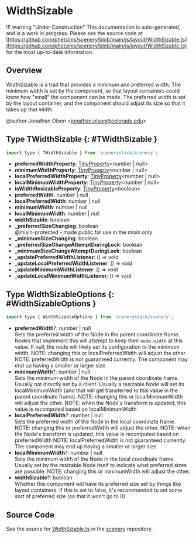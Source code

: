 # WidthSizable

!!! warning "Under Construction"
    This documentation is auto-generated, and is a work in progress. Please see the source code at
    [https://github.com/phetsims/scenery/blob/main/js/layout/WidthSizable.ts](https://github.com/phetsims/scenery/blob/main/js/layout/WidthSizable.ts) for the most up-to-date information.

## Overview

WidthSizable is a trait that provides a minimum and preferred width. The minimum width is set by the component,
so that layout containers could know how "small" the component can be made. The preferred width is set by the
layout container, and the component should adjust its size so that it takes up that width.

@author Jonathan Olson &lt;jonathan.olson@colorado.edu&gt;

## Type TWidthSizable {: #TWidthSizable }


```js
import type { TWidthSizable } from 'scenerystack/scenery';
```


- **preferredWidthProperty**: [TinyProperty](../axon/TinyProperty.md)&lt;<span style="color: hsla(calc(var(--md-hue) + 180deg),80%,40%,1);">number</span> | <span style="color: hsla(calc(var(--md-hue) + 180deg),80%,40%,1);">null</span>&gt;
- **minimumWidthProperty**: [TinyProperty](../axon/TinyProperty.md)&lt;<span style="color: hsla(calc(var(--md-hue) + 180deg),80%,40%,1);">number</span> | <span style="color: hsla(calc(var(--md-hue) + 180deg),80%,40%,1);">null</span>&gt;
- **localPreferredWidthProperty**: [TinyProperty](../axon/TinyProperty.md)&lt;<span style="color: hsla(calc(var(--md-hue) + 180deg),80%,40%,1);">number</span> | <span style="color: hsla(calc(var(--md-hue) + 180deg),80%,40%,1);">null</span>&gt;
- **localMinimumWidthProperty**: [TinyProperty](../axon/TinyProperty.md)&lt;<span style="color: hsla(calc(var(--md-hue) + 180deg),80%,40%,1);">number</span> | <span style="color: hsla(calc(var(--md-hue) + 180deg),80%,40%,1);">null</span>&gt;
- **isWidthResizableProperty**: [TinyProperty](../axon/TinyProperty.md)&lt;<span style="color: hsla(calc(var(--md-hue) + 180deg),80%,40%,1);">boolean</span>&gt;
- **preferredWidth**: <span style="color: hsla(calc(var(--md-hue) + 180deg),80%,40%,1);">number</span> | <span style="color: hsla(calc(var(--md-hue) + 180deg),80%,40%,1);">null</span>
- **localPreferredWidth**: <span style="color: hsla(calc(var(--md-hue) + 180deg),80%,40%,1);">number</span> | <span style="color: hsla(calc(var(--md-hue) + 180deg),80%,40%,1);">null</span>
- **minimumWidth**: <span style="color: hsla(calc(var(--md-hue) + 180deg),80%,40%,1);">number</span> | <span style="color: hsla(calc(var(--md-hue) + 180deg),80%,40%,1);">null</span>
- **localMinimumWidth**: <span style="color: hsla(calc(var(--md-hue) + 180deg),80%,40%,1);">number</span> | <span style="color: hsla(calc(var(--md-hue) + 180deg),80%,40%,1);">null</span>
- **widthSizable**: <span style="color: hsla(calc(var(--md-hue) + 180deg),80%,40%,1);">boolean</span>
- **_preferredSizeChanging**: <span style="color: hsla(calc(var(--md-hue) + 180deg),80%,40%,1);">boolean</span>
<br>  @mixin-protected - made public for use in the mixin only
- **_minimumSizeChanging**: <span style="color: hsla(calc(var(--md-hue) + 180deg),80%,40%,1);">boolean</span>
- **_preferredSizeChangeAttemptDuringLock**: <span style="color: hsla(calc(var(--md-hue) + 180deg),80%,40%,1);">boolean</span>
- **_minimumSizeChangeAttemptDuringLock**: <span style="color: hsla(calc(var(--md-hue) + 180deg),80%,40%,1);">boolean</span>
- **_updatePreferredWidthListener**: () =&gt; <span style="color: hsla(calc(var(--md-hue) + 180deg),80%,40%,1);">void</span>
- **_updateLocalPreferredWidthListener**: () =&gt; <span style="color: hsla(calc(var(--md-hue) + 180deg),80%,40%,1);">void</span>
- **_updateMinimumWidthListener**: () =&gt; <span style="color: hsla(calc(var(--md-hue) + 180deg),80%,40%,1);">void</span>
- **_updateLocalMinimumWidthListener**: () =&gt; <span style="color: hsla(calc(var(--md-hue) + 180deg),80%,40%,1);">void</span>




## Type WidthSizableOptions {: #WidthSizableOptions }


```js
import type { WidthSizableOptions } from 'scenerystack/scenery';
```


- **preferredWidth**?: <span style="color: hsla(calc(var(--md-hue) + 180deg),80%,40%,1);">number</span> | <span style="color: hsla(calc(var(--md-hue) + 180deg),80%,40%,1);">null</span>
<br>  Sets the preferred width of the Node in the parent coordinate frame. Nodes that implement this will attempt to keep
  their `node.width` at this value. If null, the node will likely set its configuration to the minimum width.
  NOTE: changing this or localPreferredWidth will adjust the other.
  NOTE: preferredWidth is not guaranteed currently. The component may end up having a smaller or larger size
- **minimumWidth**?: <span style="color: hsla(calc(var(--md-hue) + 180deg),80%,40%,1);">number</span> | <span style="color: hsla(calc(var(--md-hue) + 180deg),80%,40%,1);">null</span>
<br>  Sets the minimum width of the Node in the parent coordinate frame. Usually not directly set by a client.
  Usually a resizable Node will set its localMinimumWidth (and that will get transferred to this value in the
  parent coordinate frame).
  NOTE: changing this or localMinimumWidth will adjust the other.
  NOTE: when the Node's transform is updated, this value is recomputed based on localMinimumWidth
- **localPreferredWidth**?: <span style="color: hsla(calc(var(--md-hue) + 180deg),80%,40%,1);">number</span> | <span style="color: hsla(calc(var(--md-hue) + 180deg),80%,40%,1);">null</span>
<br>  Sets the preferred width of the Node in the local coordinate frame.
  NOTE: changing this or preferredWidth will adjust the other.
  NOTE: when the Node's transform is updated, this value is recomputed based on preferredWidth
  NOTE: localPreferredWidth is not guaranteed currently. The component may end up having a smaller or larger size
- **localMinimumWidth**?: <span style="color: hsla(calc(var(--md-hue) + 180deg),80%,40%,1);">number</span> | <span style="color: hsla(calc(var(--md-hue) + 180deg),80%,40%,1);">null</span>
<br>  Sets the minimum width of the Node in the local coordinate frame. Usually set by the resizable Node itself to
  indicate what preferred sizes are possible.
  NOTE: changing this or minimumWidth will adjust the other.
- **widthSizable**?: <span style="color: hsla(calc(var(--md-hue) + 180deg),80%,40%,1);">boolean</span>
<br>  Whether this component will have its preferred size set by things like layout containers. If this is set to false,
  it's recommended to set some sort of preferred size (so that it won't go to 0)




## Source Code

See the source for [WidthSizable.ts](https://github.com/phetsims/scenery/blob/main/js/layout/WidthSizable.ts) in the [scenery](https://github.com/phetsims/scenery) repository.
